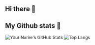## Hi there 👋

## My Github stats 🚀
![Your Name's GitHub Stats](https://github-readme-stats.vercel.app/api?username=jarnolooij&show_icons=true&rank_icon=github&theme=github_dark_dimmed&include_all_commits=true&hide=contribs,issues) ![Top Langs](https://github-readme-stats.vercel.app/api/top-langs/?username=jarnolooij&layout=compact)
